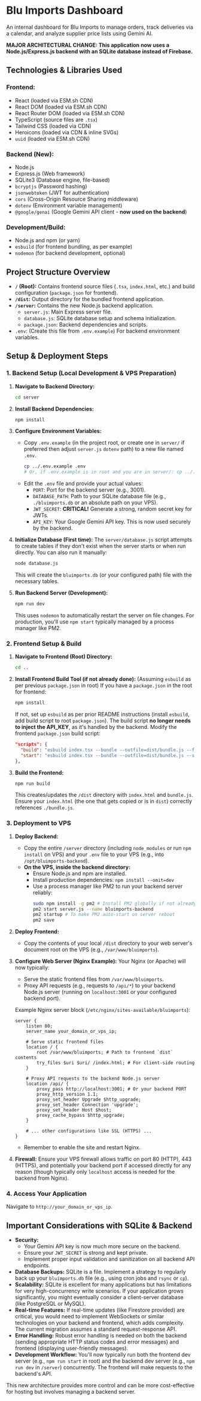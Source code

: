 # Blu Imports Dashboard

An internal dashboard for Blu Imports to manage orders, track deliveries via a calendar, and analyze supplier price lists using Gemini AI.

**MAJOR ARCHITECTURAL CHANGE: This application now uses a Node.js/Express.js backend with an SQLite database instead of Firebase.**

## Technologies & Libraries Used

### Frontend:
*   React (loaded via ESM.sh CDN)
*   React DOM (loaded via ESM.sh CDN)
*   React Router DOM (loaded via ESM.sh CDN)
*   TypeScript (source files are `.tsx`)
*   Tailwind CSS (loaded via CDN)
*   Heroicons (loaded via CDN & inline SVGs)
*   `uuid` (loaded via ESM.sh CDN)

### Backend (New):
*   Node.js
*   Express.js (Web framework)
*   SQLite3 (Database engine, file-based)
*   `bcryptjs` (Password hashing)
*   `jsonwebtoken` (JWT for authentication)
*   `cors` (Cross-Origin Resource Sharing middleware)
*   `dotenv` (Environment variable management)
*   `@google/genai` (Google Gemini API client - **now used on the backend**)

### Development/Build:
*   Node.js and npm (or yarn)
*   `esbuild` (for frontend bundling, as per example)
*   `nodemon` (for backend development, optional)

## Project Structure Overview

*   **`/` (Root):** Contains frontend source files (`.tsx`, `index.html`, etc.) and build configuration (`package.json` for frontend).
*   **`/dist`:** Output directory for the bundled frontend application.
*   **`/server`:** Contains the new Node.js backend application.
    *   `server.js`: Main Express server file.
    *   `database.js`: SQLite database setup and schema initialization.
    *   `package.json`: Backend dependencies and scripts.
*   `.env`: (Create this file from `.env.example`) For backend environment variables.

## Setup & Deployment Steps

### 1. Backend Setup (Local Development & VPS Preparation)

1.  **Navigate to Backend Directory:**
    ```bash
    cd server
    ```

2.  **Install Backend Dependencies:**
    ```bash
    npm install
    ```

3.  **Configure Environment Variables:**
    *   Copy `.env.example` (in the project root, or create one in `server/` if preferred then adjust `server.js` `dotenv` path) to a new file named `.env`.
        ```bash
        cp ../.env.example .env 
        # Or, if .env.example is in root and you are in server/: cp ../.env.example .env
        ```
    *   Edit the `.env` file and provide your actual values:
        *   `PORT`: Port for the backend server (e.g., 3001).
        *   `DATABASE_PATH`: Path to your SQLite database file (e.g., `./bluimports.db` or an absolute path on your VPS).
        *   `JWT_SECRET`: **CRITICAL!** Generate a strong, random secret key for JWTs.
        *   `API_KEY`: Your Google Gemini API key. This is now used securely by the backend.

4.  **Initialize Database (First time):**
    The `server/database.js` script attempts to create tables if they don't exist when the server starts or when run directly. You can also run it manually:
    ```bash
    node database.js 
    ```
    This will create the `bluimports.db` (or your configured path) file with the necessary tables.

5.  **Run Backend Server (Development):**
    ```bash
    npm run dev 
    ```
    This uses `nodemon` to automatically restart the server on file changes.
    For production, you'll use `npm start` typically managed by a process manager like PM2.

### 2. Frontend Setup & Build

1.  **Navigate to Frontend (Root) Directory:**
    ```bash
    cd .. 
    ```

2.  **Install Frontend Build Tool (if not already done):**
    (Assuming `esbuild` as per previous `package.json` in root)
    If you have a `package.json` in the root for frontend:
    ```bash
    npm install 
    ```
    If not, set up `esbuild` as per prior README instructions (install `esbuild`, add build script to root `package.json`). The build script **no longer needs to inject the API_KEY**, as it's handled by the backend.
    Modify the frontend `package.json` build script:
    ```json
    "scripts": {
      "build": "esbuild index.tsx --bundle --outfile=dist/bundle.js --format=esm --platform=browser --jsx=automatic --loader:.ts=tsx --sourcemap",
      "start": "esbuild index.tsx --bundle --outfile=dist/bundle.js --servedir=dist --format=esm --platform=browser --jsx=automatic --loader:.ts=tsx --sourcemap"
    },
    ```

3.  **Build the Frontend:**
    ```bash
    npm run build
    ```
    This creates/updates the `/dist` directory with `index.html` and `bundle.js`. Ensure your `index.html` (the one that gets copied or is in `dist`) correctly references `./bundle.js`.

### 3. Deployment to VPS

1.  **Deploy Backend:**
    *   Copy the entire `/server` directory (including `node_modules` or run `npm install` on VPS) and your `.env` file to your VPS (e.g., into `/opt/bluimports-backend`).
    *   **On the VPS, inside the backend directory:**
        *   Ensure Node.js and npm are installed.
        *   Install production dependencies: `npm install --omit=dev`
        *   Use a process manager like PM2 to run your backend server reliably:
            ```bash
            sudo npm install -g pm2 # Install PM2 globally if not already
            pm2 start server.js --name bluimports-backend
            pm2 startup # To make PM2 auto-start on server reboot
            pm2 save
            ```

2.  **Deploy Frontend:**
    *   Copy the contents of your local `/dist` directory to your web server's document root on the VPS (e.g., `/var/www/bluimports`).

3.  **Configure Web Server (Nginx Example):**
    Your Nginx (or Apache) will now typically:
    *   Serve the static frontend files from `/var/www/bluimports`.
    *   Proxy API requests (e.g., requests to `/api/*`) to your backend Node.js server (running on `localhost:3001` or your configured backend port).

    Example Nginx server block (`/etc/nginx/sites-available/bluimports`):
    ```nginx
    server {
        listen 80;
        server_name your_domain_or_vps_ip;

        # Serve static frontend files
        location / {
            root /var/www/bluimports; # Path to frontend `dist` contents
            try_files $uri $uri/ /index.html; # For client-side routing
        }

        # Proxy API requests to the backend Node.js server
        location /api/ {
            proxy_pass http://localhost:3001; # Or your backend PORT
            proxy_http_version 1.1;
            proxy_set_header Upgrade $http_upgrade;
            proxy_set_header Connection 'upgrade';
            proxy_set_header Host $host;
            proxy_cache_bypass $http_upgrade;
        }
        
        # ... other configurations like SSL (HTTPS) ...
    }
    ```
    *   Remember to enable the site and restart Nginx.

4.  **Firewall:** Ensure your VPS firewall allows traffic on port 80 (HTTP), 443 (HTTPS), and potentially your backend port if accessed directly for any reason (though typically only `localhost` access is needed for the backend from Nginx).

### 4. Access Your Application
Navigate to `http://your_domain_or_vps_ip`.

## Important Considerations with SQLite & Backend

*   **Security:**
    *   Your Gemini API key is now much more secure on the backend.
    *   Ensure your `JWT_SECRET` is strong and kept private.
    *   Implement proper input validation and sanitization on all backend API endpoints.
*   **Database Backups:** SQLite is a file. Implement a strategy to regularly back up your `bluimports.db` file (e.g., using cron jobs and `rsync` or `cp`).
*   **Scalability:** SQLite is excellent for many applications but has limitations for very high-concurrency write scenarios. If your application grows significantly, you might eventually consider a client-server database (like PostgreSQL or MySQL).
*   **Real-time Features:** If real-time updates (like Firestore provided) are critical, you would need to implement WebSockets or similar technologies on your backend and frontend, which adds complexity. The current migration assumes a standard request-response API.
*   **Error Handling:** Robust error handling is needed on both the backend (sending appropriate HTTP status codes and error messages) and frontend (displaying user-friendly messages).
*   **Development Workflow:** You'll now typically run both the frontend dev server (e.g., `npm run start` in root) and the backend dev server (e.g., `npm run dev` in `/server`) concurrently. The frontend will make requests to the backend's API.

This new architecture provides more control and can be more cost-effective for hosting but involves managing a backend server.

